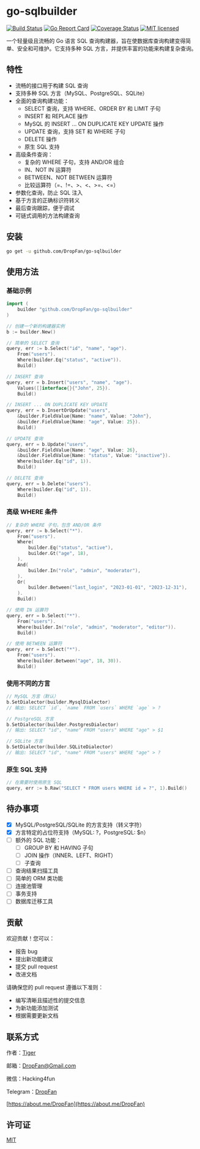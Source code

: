 # go-sqlbuilder

[![Build Status](https://travis-ci.org/DropFan/go-sqlbuilder.svg?branch=master)](https://travis-ci.org/DropFan/go-sqlbuilder)
[![Go Report Card](https://goreportcard.com/badge/github.com/DropFan/go-sqlbuilder)](https://goreportcard.com/report/github.com/DropFan/go-sqlbuilder)
[![Coverage Status](https://coveralls.io/repos/github/DropFan/go-sqlbuilder/badge.svg?branch=master)](https://coveralls.io/github/DropFan/go-sqlbuilder?branch=master)
[![MIT licensed](https://img.shields.io/badge/license-MIT-blue.svg)](https://github.com/DropFan/go-sqlbuilder/blob/master/LICENSE)

一个轻量级且流畅的 Go 语言 SQL 查询构建器，旨在使数据库查询构建变得简单、安全和可维护。它支持多种 SQL 方言，并提供丰富的功能来构建复杂查询。

## 特性

- 流畅的接口用于构建 SQL 查询
- 支持多种 SQL 方言（MySQL、PostgreSQL、SQLite）
- 全面的查询构建功能：
  - SELECT 查询，支持 WHERE、ORDER BY 和 LIMIT 子句
  - INSERT 和 REPLACE 操作
  - MySQL 的 INSERT ... ON DUPLICATE KEY UPDATE 操作
  - UPDATE 查询，支持 SET 和 WHERE 子句
  - DELETE 操作
  - 原生 SQL 支持
- 高级条件查询：
  - 复杂的 WHERE 子句，支持 AND/OR 组合
  - IN、NOT IN 运算符
  - BETWEEN、NOT BETWEEN 运算符
  - 比较运算符（=、!=、>、<、>=、<=）
- 参数化查询，防止 SQL 注入
- 基于方言的正确标识符转义
- 最后查询跟踪，便于调试
- 可链式调用的方法构建查询

## 安装

```bash
go get -u github.com/DropFan/go-sqlbuilder
```

## 使用方法

### 基础示例

```go
import (
    builder "github.com/DropFan/go-sqlbuilder"
)

// 创建一个新的构建器实例
b := builder.New()

// 简单的 SELECT 查询
query, err := b.Select("id", "name", "age").
    From("users").
    Where(builder.Eq("status", "active")).
    Build()

// INSERT 查询
query, err = b.Insert("users", "name", "age").
    Values([]interface{}{"John", 25}).
    Build()

// INSERT ... ON DUPLICATE KEY UPDATE
query, err = b.InsertOrUpdate("users",
    &builder.FieldValue{Name: "name", Value: "John"},
    &builder.FieldValue{Name: "age", Value: 25}).
    Build()

// UPDATE 查询
query, err = b.Update("users",
    &builder.FieldValue{Name: "age", Value: 26},
    &builder.FieldValue{Name: "status", Value: "inactive"}).
    Where(builder.Eq("id", 1)).
    Build()

// DELETE 查询
query, err = b.Delete("users").
    Where(builder.Eq("id", 1)).
    Build()
```

### 高级 WHERE 条件

```go
// 复杂的 WHERE 子句，包含 AND/OR 条件
query, err := b.Select("*").
    From("users").
    Where(
        builder.Eq("status", "active"),
        builder.Gt("age", 18),
    ).
    And(
        builder.In("role", "admin", "moderator"),
    ).
    Or(
        builder.Between("last_login", "2023-01-01", "2023-12-31"),
    ).
    Build()

// 使用 IN 运算符
query, err = b.Select("*").
    From("users").
    Where(builder.In("role", "admin", "moderator", "editor")).
    Build()

// 使用 BETWEEN 运算符
query, err = b.Select("*").
    From("users").
    Where(builder.Between("age", 18, 30)).
    Build()
```

### 使用不同的方言

```go
// MySQL 方言（默认）
b.SetDialector(builder.MysqlDialector)
// 输出: SELECT `id`, `name` FROM `users` WHERE `age` > ?

// PostgreSQL 方言
b.SetDialector(builder.PostgresDialector)
// 输出: SELECT "id", "name" FROM "users" WHERE "age" > $1

// SQLite 方言
b.SetDialector(builder.SQLiteDialector)
// 输出: SELECT "id", "name" FROM "users" WHERE "age" > ?
```

### 原生 SQL 支持

```go
// 在需要时使用原生 SQL
query, err := b.Raw("SELECT * FROM users WHERE id = ?", 1).Build()
```

## 待办事项

- [x] MySQL/PostgreSQL/SQLite 的方言支持（转义字符）
- [x] 方言特定的占位符支持（MySQL: ?，PostgreSQL: $n）
- [ ] 额外的 SQL 功能：
  - [ ] GROUP BY 和 HAVING 子句
  - [ ] JOIN 操作（INNER、LEFT、RIGHT）
  - [ ] 子查询
- [ ] 查询结果扫描工具
- [ ] 简单的 ORM 类功能
- [ ] 连接池管理
- [ ] 事务支持
- [ ] 数据库迁移工具

## 贡献

欢迎贡献！您可以：
- 报告 bug
- 提出新功能建议
- 提交 pull request
- 改进文档

请确保您的 pull request 遵循以下准则：
- 编写清晰且描述性的提交信息
- 为新功能添加测试
- 根据需要更新文档

## 联系方式

作者：[Tiger](https://github.com/DropFan)

邮箱：<DropFan@Gmail.com>

微信：Hacking4fun

Telegram：[DropFan](https://telegram.me/DropFan)

[https://about.me/DropFan](https://about.me/DropFan)

## 许可证

[MIT](https://github.com/DropFan/go-sqlbuilder/blob/master/LICENSE)
